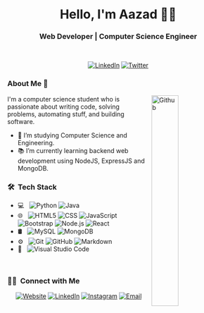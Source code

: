 <h1 align="center"> Hello, I'm Aazad 👨‍💻 </h1>

<h3 align="center">  Web Developer | Computer Science Engineer </h3> <br>

<p align="center"> 
<a href="https://www.linkedin.com/in/azad-rahman-a9120a144/"><img alt="LinkedIn" src="https://pngimg.com/uploads/linkedIn/linkedIn_PNG38.png"></a>
<a href="https://twitter.com/azad_waf"><img alt="Twitter" src="https://logodownload.org/wp-content/uploads/2014/09/twitter-logo-3.png"></a>
</p>

### About Me 👋

<img width="35%" align="right" alt="Github" src="https://user-images.githubusercontent.com/48678280/88862734-4903af80-d201-11ea-968b-9c939d88a37c.gif" />

I'm a computer science student who is passionate about writing code, solving problems, automating stuff, and building software.

- 🔭 I’m studying Computer Science and Engineering.
- 📚 I’m currently learning  backend web development using NodeJS, ExpressJS and MongoDB.

<h3> 🛠 &nbsp;Tech Stack</h3>

- 💻 &nbsp;
  ![Python](https://img.shields.io/badge/-Python-333333?style=flat&logo=python)
  ![Java](https://img.shields.io/badge/-Java-333333?style=flat&logo=Java&logoColor=007396)
- 🌐 &nbsp;
  ![HTML5](https://img.shields.io/badge/-HTML5-333333?style=flat&logo=HTML5)
  ![CSS](https://img.shields.io/badge/-CSS-333333?style=flat&logo=CSS3&logoColor=1572B6)
  ![JavaScript](https://img.shields.io/badge/-JavaScript-333333?style=flat&logo=javascript)
  ![Bootstrap](https://img.shields.io/badge/-Bootstrap-333333?style=flat&logo=bootstrap&logoColor=563D7C)
  ![Node.js](https://img.shields.io/badge/-Node.js-333333?style=flat&logo=node.js)
  ![React](https://img.shields.io/badge/-React-333333?style=flat&logo=react)
- 🛢 &nbsp;
  ![MySQL](https://img.shields.io/badge/-MySQL-333333?style=flat&logo=mysql)
  ![MongoDB](https://img.shields.io/badge/-MongoDB-333333?style=flat&logo=mongodb)
- ⚙️ &nbsp;
  ![Git](https://img.shields.io/badge/-Git-333333?style=flat&logo=git)
  ![GitHub](https://img.shields.io/badge/-GitHub-333333?style=flat&logo=github)
  ![Markdown](https://img.shields.io/badge/-Markdown-333333?style=flat&logo=markdown)
- 🔧 &nbsp;
  ![Visual Studio Code](https://img.shields.io/badge/-Visual%20Studio%20Code-333333?style=flat&logo=visual-studio-code&logoColor=007ACC)

<br/>

<h3> 🤝🏻 &nbsp;Connect with Me </h3>

<p align="center">
<a href="https://aazadwaftech.blogspot.com/"><img alt="Website" src="https://img.shields.io/badge/Website-https://aazadwaftech.blogspot.com-blue?style=flat-square&logo=google-chrome"></a>
<a href="https://www.linkedin.com/in/azad-rahman-a9120a144/"><img alt="LinkedIn" src="https://img.shields.io/badge/LinkedIn-Aazad%20Rahman-blue?style=flat-square&logo=linkedin"></a>
<a href="https://www.instagram.com/adityavs_/"><img alt="Instagram" src="https://img.shields.io/badge/Instagram-adityavs__-blue?style=flat-square&logo=instagram"></a>
<a href="mailto:aazad_waf@outlook.com"><img alt="Email" src="https://img.shields.io/badge/Email-aazad_waf@outlook.com-blue?style=flat-square&logo=gmail"></a>
</p>
